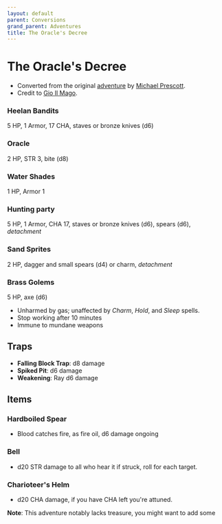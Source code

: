 ```yaml
---
layout: default
parent: Conversions
grand_parent: Adventures
title: The Oracle's Decree
---
```


# The Oracle's Decree

- Converted from the original [adventure](https://trilemma.com/blog/adventures/19%20Oracle%27s%20Decree.pdf) by [Michael Prescott](https://blog.trilemma.com).
- Credit to [Gio Il Mago](https://scrtgm.blogspot.com/).

### Heelan Bandits
5 HP, 1 Armor, 17 CHA, staves or bronze knives (d6)

### Oracle
2 HP, STR 3, bite (d8)

### Water Shades
1 HP, Armor 1

### Hunting party
5 HP, 1 Armor, CHA 17, staves or bronze knives (d6), spears (d6), _detachment_

### Sand Sprites
2 HP, dagger and small spears (d4) or charm, _detachment_

### Brass Golems
5 HP, axe (d6)
- Unharmed by gas; unaffected by _Charm_, _Hold_, and _Sleep_ spells.
- Stop working after 10 minutes
- Immune to mundane weapons

## Traps  
- **Falling Block Trap**: d8 damage  
- **Spiked Pit**: d6 damage  
- **Weakening**: Ray d6 damage  

## Items
### Hardboiled Spear
- Blood catches fire, as fire oil, d6 damage ongoing

### Bell
- d20 STR damage to all who hear it if struck, roll for each target.

### Charioteer's Helm
- d20 CHA damage, if you have CHA left you're attuned.

**Note**: This adventure notably lacks treasure, you might want to add some
